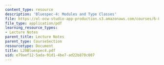 ```yaml
---
content_type: resource
description: 'Bluespec-4: Modules and Type Classes'
file: https://ol-ocw-studio-app-production.s3.amazonaws.com/courses/6-827-multithreaded-parallelism-languages-and-compilers-fall-2002/e79aef125ada91d14be7ad22b870c007_L20Bluespec4.pdf
file_type: application/pdf
learning_resource_types:
- Lecture Notes
parent_title: Lecture Notes
parent_type: CourseSection
resourcetype: Document
title: L20Bluespec4.pdf
uid: e79aef12-5ada-91d1-4be7-ad22b870c007
---
```

